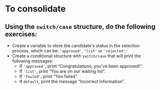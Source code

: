 # To consolidate

## Using the `switch/case` structure, do the following exercises:

- Create a variable to store the candidate's status in the selection process, which can be: `'approved'`, `'list'` or `'rejected'`;
- Create a conditional structure with `switch/case` that will print the following messages:
    - If `'approved'`, print “Congratulations, you've been approved!”.
    - If `'list'`, print “You are on our waiting list”.
    - If `'failed'`, print “You failed”.
    - If `default`, print the message “Incorrect information”.